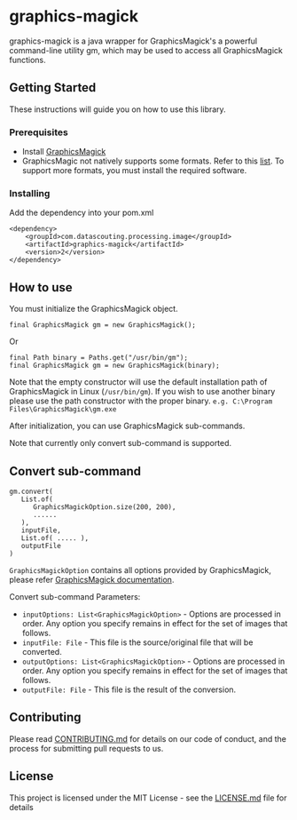 # graphics-magick

graphics-magick is a java wrapper for GraphicsMagick's a powerful command-line utility gm, which may be used to access all GraphicsMagick functions.

## Getting Started

These instructions will guide you on how to use this library.

### Prerequisites

* Install [GraphicsMagick](http://www.graphicsmagick.org/download.html)
* GraphicsMagic not natively supports some formats. Refer to this [list](http://www.graphicsmagick.org/formats.html). To support more formats, you must install the required software.

### Installing

Add the dependency into your pom.xml

```
<dependency>
    <groupId>com.datascouting.processing.image</groupId>
    <artifactId>graphics-magick</artifactId>
    <version>2</version>
</dependency>
```

## How to use

You must initialize the GraphicsMagick object.

```
final GraphicsMagick gm = new GraphicsMagick();
```
Or
```
final Path binary = Paths.get("/usr/bin/gm");
final GraphicsMagick gm = new GraphicsMagick(binary);
```

Note that the empty constructor will use the default installation path of GraphicsMagick in Linux (`/usr/bin/gm`).
If you wish to use another binary please use the path constructor with the proper binary. `e.g. C:\Program Files\GraphicsMagick\gm.exe` 

After initialization, you can use GraphicsMagick sub-commands. 

Note that currently only convert sub-command is supported.

## Convert sub-command
```
gm.convert(
   List.of(
      GraphicsMagickOption.size(200, 200),
      ......
   ),
   inputFile,
   List.of( ..... ),
   outputFile
)
```

`GraphicsMagickOption` contains all options provided by GraphicsMagick, please refer [GraphicsMagick documentation](http://www.graphicsmagick.org/convert.html).

Convert sub-command Parameters: 
* `inputOptions: List<GraphicsMagickOption>` - Options are processed in order. Any option you specify remains in effect for the set of images that follows.
* `inputFile: File` - This file is the source/original file that will be converted.
* `outputOptions: List<GraphicsMagickOption>` - Options are processed in order. Any option you specify remains in effect for the set of images that follows.
* `outputFile: File` - This file is the result of the conversion.

## Contributing

Please read [CONTRIBUTING.md](CONTRIBUTING.md) for details on our code of conduct, and the process for submitting pull requests to us.

## License

This project is licensed under the MIT License - see the [LICENSE.md](LICENSE.md) file for details
